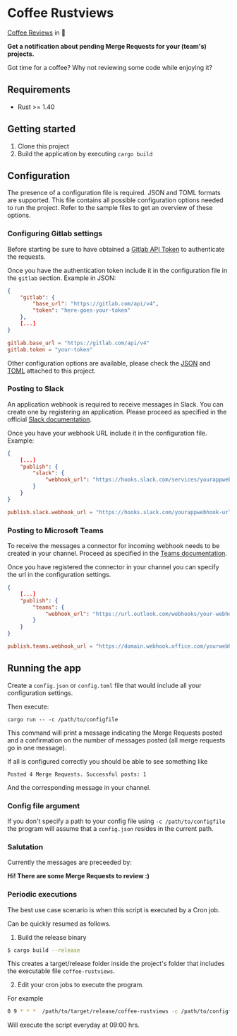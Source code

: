 # Coffee Rustviews

[Coffee Reviews](https://gitlab.com/raymundo.vr/coffee-reviews) in 🦀

__Get a notification about pending Merge Requests for your (team's) projects.__

Got time for a coffee? Why not reviewing some code while enjoying it?

## Requirements

- Rust >= 1.40

## Getting started

1. Clone this project
2. Build the application by executing `cargo build`

## Configuration

The presence of a configuration file is required. JSON and TOML  formats are supported. This file contains all possible configuration options needed to run the project. Refer to the sample files to get an overview of these options.

### Configuring Gitlab settings

Before starting be sure to have obtained a [Gitlab API Token](https://docs.gitlab.com/ee/api/README.html#authentication) to authenticate the requests.

Once you have the authentication token include it in the configuration file in the `gitlab` section. Example in JSON:

```json
{
    "gitlab": {
        "base_url": "https://gitlab.com/api/v4",
        "token": "here-goes-your-token"
    },
    [...]
}
```
```toml
gitlab.base_url = "https://gitlab.com/api/v4"
gitlab.token = "your-token"
```
Other configuration options are available, please check the [JSON](config.sample.json) and [TOML](config.sample.toml) attached to this project.


### Posting to Slack

An application webhook is required to receive messages in Slack. You can create one by registering an application. Please proceed as specified in the official [Slack documentation](https://api.slack.com/).

Once you have your webhook URL include it in the configuration file. Example:
```json
{
    [...]
    "publish": {
        "slack": {
            "webhook_url": "https://hooks.slack.com/services/yourappwebhook-url"
        }
    }
}
```
```toml
publish.slack.webhook_url = "https://hooks.slack.com/yourappwebhook-url"
```

### Posting to Microsoft Teams

To receive the messages a connector for incoming webhook needs to be created in your channel. Proceed as specified in the [Teams documentation](https://docs.microsoft.com/en-us/microsoftteams/platform/webhooks-and-connectors/how-to/add-incoming-webhook).

Once you have registered the connector in your channel you can specify the url in the configuration settings.
```json
{
    [...]
    "publish": {
        "teams": {
            "webhook_url": "https://url.outlook.com/webhooks/your-webhook-url"
        }
    }
}
```
```toml
publish.teams.webhook_url = "https://domain.webhook.office.com/yourwebhookconnector-url"
```

## Running the app

Create a `config.json` or `config.toml` file that would include all your configuration settings.

Then execute:

`cargo run -- -c /path/to/configfile`

This command will print a message indicating the Merge Requests posted and a confirmation on the number of messages posted (all merge requests go in one message).

If all is configured correctly you should be able to see something like

```
Posted 4 Merge Requests. Successful posts: 1
```

And the corresponding message in your channel.

### Config file argument

If you don't specify a path to your config file using `-c /path/to/configfile` the program will assume that a `config.json` resides in the current path.

### Salutation

Currently the messages are preceeded by:

__Hi! There are some Merge Requests to review :)__

### Periodic executions

The best use case scenario is when this script is executed by a Cron job.

Can be quickly resumed as follows.

1. Build the release binary

```bash
$ cargo build --release
```
This creates a target/release folder inside the project's folder that includes the executable file `coffee-rustviews`.

2. Edit your cron jobs to execute the program.

For example
```bash
0 9 * * *  /path/to/target/release/coffee-rustviews -c /path/to/configfile
```
Will execute the script everyday at 09:00 hrs.
